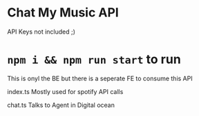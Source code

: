 # Chat My Music API


API Keys not included ;)

# `npm i && npm run start` to run 

This is onyl the BE but there is a seperate FE to consume this API

index.ts
Mostly used for spotify API calls

chat.ts
Talks to Agent in Digital ocean